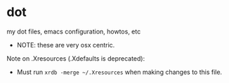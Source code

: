 dot
===

my dot files, emacs configuration, howtos, etc
- NOTE: these are very osx centric.

Note on .Xresources (.Xdefaults is deprecated):
- Must run `xrdb -merge ~/.Xresources` when making changes to this file.

